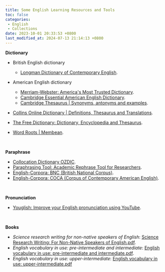 ```yaml
---
title: Some English Learning Resources and Tools
toc: false
categories:
 - English
 - Collections
date: 2023-10-01 20:33:53 +0800
last_modified_at: 2024-07-13 21:14:13 +0800
---
```


**Dictionary**

- British English dictionary
  - [Longman Dictionary of Contemporary English](https://www.ldoceonline.com/).

- American English dictionary
  - [Merriam-Webster: America's Most Trusted Dictionary](https://www.merriam-webster.com/).
  - [Cambridge Essential American English Dictionary](https://dictionary.cambridge.org/dictionary/essential-american-english/).
  - [Cambridge Thesaurus \| Synonyms, antonyms and examples](https://dictionary.cambridge.org/thesaurus/).

- [Collins Online Dictionary \| Definitions, Thesaurus and Translations](https://www.collinsdictionary.com/).
- [The Free Dictionary: Dictionary, Encyclopedia and Thesaurus](https://www.thefreedictionary.com/).
- [Word Roots \| Membean](https://membean.com/roots).

<br>

**Paraphrase**

- [Collocation Dictionary OZDIC](https://ozdic.com/).
- [Paraphrasing Tool: Academic Rephrase Tool for Researchers](https://www.ref-n-write.com/paraphrasing-tool).
- [English-Corpora: BNC (British National Corpus)](https://www.english-corpora.org/bnc/).
- [English-Corpora: COCA (Corpus of Contemporary American English)](https://www.english-corpora.org//coca/).

<br>

**Pronunciation**

- [Youglish: Improve your English pronunciation using YouTube](https://youglish.com/).

<br>

**Books**

- *Science research writing for non-native speakers of English*: [Science Research Writing: For Non-Native Speakers of English.pdf](https://redacaocientifica.weebly.com/uploads/6/0/2/2/60226751/science_writing_for_non-native_engish_speakers.pdf).
- *English vocabulary in use: pre-intermediate and intermediate*: [English vocabulary in use: pre-intermediate and intermediate.pdf](https://www.cag.edu.tr/uploads/site/lecturer-files/387-2-english-vocabulary-in-use-pre-intermediate-and-intermediate-redman-2017-4th-264p-sayfalar-silindi-3br9.pdf).
- *English vocabulary in use: upper-intermediate*: [English vocabulary in use: upper-intermediate.pdf](https://dl3.languagecentre.ir/vocabulary/English%20Vocabulary%20in%20Use%20Upper-Intermediate%204th%20Edition%20[www.languagecentre.ir].pdf)

<br>
